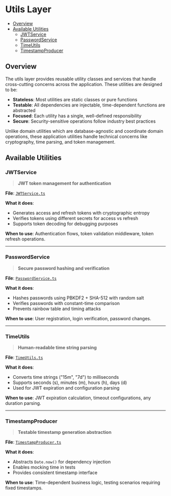 # Utils Layer

- [Overview](#overview)
- [Available Utilities](#available-utilities)
  - [JWTService](#jwtservice)
  - [PasswordService](#passwordservice)
  - [TimeUtils](#timeutils)
  - [TimestampProducer](#timestampproducer)

## Overview

The utils layer provides reusable utility classes and services that handle cross-cutting concerns across the application. These utilities are designed to be:

- **Stateless**: Most utilities are static classes or pure functions
- **Testable**: All dependencies are injectable, time-dependent functions are abstracted
- **Focused**: Each utility has a single, well-defined responsibility
- **Secure**: Security-sensitive operations follow industry best practices

Unlike domain utilities which are database-agnostic and coordinate domain operations, these application utilities handle technical concerns like cryptography, time parsing, and token management.

## Available Utilities

### JWTService
> **JWT token management for authentication**

**File**: [`JWTService.ts`](./JWTService.ts)

**What it does**: 
- Generates access and refresh tokens with cryptographic entropy
- Verifies tokens using different secrets for access vs refresh
- Supports token decoding for debugging purposes

**When to use**: Authentication flows, token validation middleware, token refresh operations.

---

### PasswordService
> **Secure password hashing and verification**

**File**: [`PasswordService.ts`](./PasswordService.ts)

**What it does**:
- Hashes passwords using PBKDF2 + SHA-512 with random salt
- Verifies passwords with constant-time comparison
- Prevents rainbow table and timing attacks

**When to use**: User registration, login verification, password changes.

---

### TimeUtils
> **Human-readable time string parsing**

**File**: [`TimeUtils.ts`](./TimeUtils.ts)

**What it does**:
- Converts time strings ("15m", "7d") to milliseconds
- Supports seconds (s), minutes (m), hours (h), days (d)
- Used for JWT expiration and configuration parsing

**When to use**: JWT expiration calculation, timeout configurations, any duration parsing.

---

### TimestampProducer
> **Testable timestamp generation abstraction**

**File**: [`TimestampProducer.ts`](./TimestampProducer.ts)

**What it does**:
- Abstracts `Date.now()` for dependency injection
- Enables mocking time in tests
- Provides consistent timestamp interface

**When to use**: Time-dependent business logic, testing scenarios requiring fixed timestamps.
